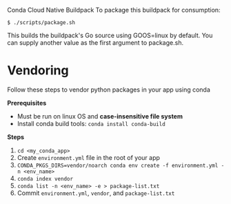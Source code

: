 Conda Cloud Native Buildpack
To package this buildpack for consumption:
```
$ ./scripts/package.sh
```
This builds the buildpack's Go source using GOOS=linux by default. You can supply another value as the first argument to package.sh.

# Vendoring 

Follow these steps to vendor python packages in your app using conda

**Prerequisites** 
- Must be run on linux OS and **case-insensitive file system**
- Install conda build tools: `conda install conda-build`

**Steps**
1. `cd <my_conda_app>`
1. Create `environment.yml` file in the root of your app
1. `CONDA_PKGS_DIRS=vendor/noarch conda env create -f environment.yml -n <env_name>`
1. `conda index vendor`
1. `conda list -n <env_name> -e > package-list.txt`
1. Commit `environment.yml`, `vendor`, and `package-list.txt`

